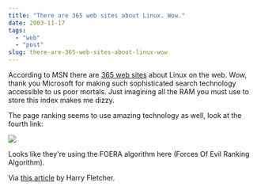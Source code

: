 ```yaml
---
title: "There are 365 web sites about Linux. Wow."
date: 2003-11-17
tags: 
  - "web"
  - "post"
slug: there-are-365-web-sites-about-linux-wow
---
```


According to MSN there are [365 web sites](http://search.msn.com/results.aspx?q=linux&FORM=SMCRT) about Linux on the web. Wow, thank you Microsoft for making such sophisticated search technology accessible to us poor mortals. Just imagining all the RAM you must use to store this index makes me dizzy.

The page ranking seems to use amazing technology as well, look at the fourth link:

![](http://codeconsult.ch/bertrand/archives/images/msn-4.jpg)

Looks like they're using the FOERA algorithm here (Forces Of Evil Ranking Algorithm).

Via [this article](http://www.theinquirer.net/?article=12603) by Harry Fletcher.
